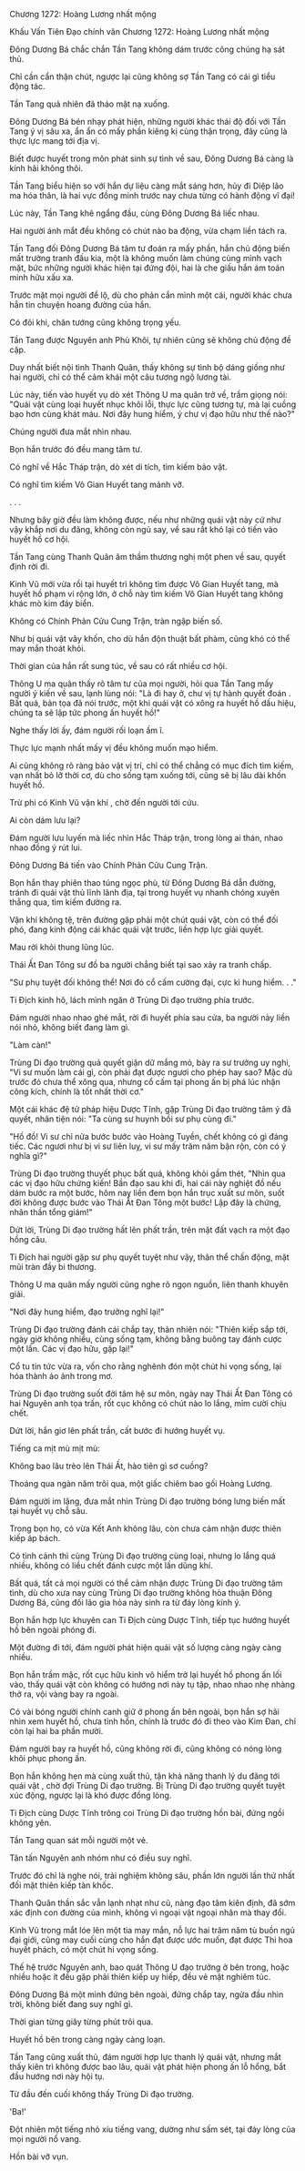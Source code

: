 




Chương 1272: Hoàng Lương nhất mộng


Khấu Vấn Tiên Đạo chính văn Chương 1272: Hoàng Lương nhất mộng

Đông Dương Bá chắc chắn Tần Tang không dám trước công chúng hạ sát thủ.

Chỉ cần cẩn thận chút, ngược lại cũng không sợ Tần Tang có cái gì tiểu động tác.

Tần Tang quả nhiên đã tháo mặt nạ xuống.

Đông Dương Bá bén nhạy phát hiện, những người khác thái độ đối với Tần Tang ý vị sâu xa, ẩn ẩn có mấy phần kiêng kị cùng thận trọng, đây cũng là thực lực mang tới địa vị.

Biết được huyết trong môn phát sinh sự tình về sau, Đông Dương Bá càng là kinh hãi không thôi.

Tần Tang biểu hiện so với hắn dự liệu càng mắt sáng hơn, hủy đi Diệp lão ma hóa thân, là hai vực đồng minh trước nay chưa từng có hành động vĩ đại!

Lúc này, Tần Tang khẽ ngẩng đầu, cùng Đông Dương Bá liếc nhau.

Hai người ánh mắt đều không có chút nào ba động, vừa chạm liền tách ra.

Tần Tang đối Đông Dương Bá tâm tư đoán ra mấy phần, hắn chủ động biến mất trường tranh đấu kia, một là không muốn làm chúng cùng mình vạch mặt, bức những người khác hiện tại đứng đội, hai là che giấu hắn ám toán minh hữu xấu xa.

Trước mặt mọi người để lộ, dù cho phản cắn mình một cái, người khác chưa hẳn tin chuyện hoang đường của hắn.

Có đôi khi, chân tướng cũng không trọng yếu.

Tần Tang được Nguyên anh Phù Khôi, tự nhiên cũng sẽ không chủ động đề cập.

Duy nhất biết nội tình Thanh Quân, thấy không sự tình bộ dáng giống như hai người, chỉ có thể cảm khái một câu tương ngộ lương tài.

Lúc này, tiến vào huyết vụ dò xét Thông U ma quân trở về, trầm giọng nói: "Quái vật cùng loại huyết nhục khôi lỗi, thực lực cũng tương tự, mà lại cuồng bạo hơn cùng khát máu. Nơi đây hung hiểm, ý chư vị đạo hữu như thế nào?"

Chúng người đưa mắt nhìn nhau.

Bọn hắn trước đó đều mang tâm tư.

Có nghĩ về Hắc Tháp trận, dò xét di tích, tìm kiếm bảo vật.

Có nghĩ tìm kiếm Vô Gian Huyết tang mảnh vỡ.

. . .

Nhưng bây giờ đều làm không được, nếu như những quái vật này cứ như vậy khắp nơi du đãng, không còn ngủ say, về sau rất khó lại có tiến vào huyết hồ cơ hội.

Tần Tang cùng Thanh Quân âm thầm thương nghị một phen về sau, quyết định rời đi.

Kinh Vũ mới vừa rồi tại huyết trì không tìm được Vô Gian Huyết tang, mà huyết hồ phạm vi rộng lớn, ở chỗ này tìm kiếm Vô Gian Huyết tang không khác mò kim đáy biển.

Không có Chính Phản Cửu Cung Trận, tràn ngập biến số.

Như bị quái vật vây khốn, cho dù hắn độn thuật bất phàm, cũng khó có thể may mắn thoát khỏi.

Thời gian của hắn rất sung túc, về sau có rất nhiều cơ hội.

Thông U ma quân thấy rõ tâm tư của mọi người, hỏi qua Tần Tang mấy người ý kiến về sau, lạnh lùng nói: "Là đi hay ở, chư vị tự hành quyết đoán . Bất quá, bản tọa đã nói trước, một khi quái vật có xông ra huyết hồ dấu hiệu, chúng ta sẽ lập tức phong ấn huyết hồ!"

Nghe thấy lời ấy, đám người rối loạn ầm ĩ.

Thực lực mạnh nhất mấy vị đều không muốn mạo hiểm.

Ai cũng không rõ ràng bảo vật vị trí, chỉ có thể chẳng có mục đích tìm kiếm, vạn nhất bỏ lỡ thời cơ, dù cho sống tạm xuống tới, cũng sẽ bị lâu dài khốn huyết hồ.

Trừ phi có Kinh Vũ vận khí , chờ đến người tới cứu.

Ai còn dám lưu lại?

Đám người lưu luyến mà liếc nhìn Hắc Tháp trận, trong lòng ai thán, nhao nhao đồng ý rút lui.

Đông Dương Bá tiến vào Chính Phản Cửu Cung Trận.

Bọn hắn thay phiên thao túng ngọc phù, từ Đông Dương Bá dẫn đường, tránh đi quái vật thủ lĩnh lãnh địa, tại trong huyết vụ nhanh chóng xuyên thẳng qua, tìm kiếm đường ra.

Vận khí không tệ, trên đường gặp phải một chút quái vật, còn có thể đối phó, đang kinh động cái khác quái vật trước, liền hợp lực giải quyết.

Mau rời khỏi thung lũng lúc.

Thái Ất Đan Tông sư đồ ba người chẳng biết tại sao xảy ra tranh chấp.

"Sư phụ tuyệt đối không thể! Nơi đó cổ cấm cường đại, cực kì hung hiểm. . ."

Ti Địch kinh hô, lách mình ngăn ở Trùng Di đạo trường phía trước.

Đám người nhao nhao ghé mắt, rời đi huyết phía sau cửa, ba người này liền nói nhỏ, không biết đang làm gì.

"Làm càn!"

Trùng Di đạo trường quả quyết giận dữ mắng mỏ, bày ra sư trưởng uy nghi, "Vi sư muốn làm cái gì, còn phải đạt được ngươi cho phép hay sao? Mặc dù trước đó chưa thể xông qua, nhưng cổ cấm tại phong ấn bị phá lúc nhận công kích, chính là tốt nhất thời cơ."

Một cái khác đệ tử pháp hiệu Dược Tĩnh, gặp Trùng Di đạo trường tâm ý đã quyết, nhân tiện nói: "Ta cùng sư huynh bồi sư phụ cùng đi."

"Hồ đồ! Vi sư chỉ nửa bước bước vào Hoàng Tuyền, chết không có gì đáng tiếc. Các ngươi như bị vi sư liên luỵ, vi sư mấy trăm năm bận rộn, còn có ý nghĩa gì?"

Trùng Di đạo trường thuyết phục bất quá, không khỏi gầm thét, "Nhìn qua các vị đạo hữu chứng kiến! Bần đạo sau khi đi, hai cái này nghiệt đồ nếu dám bước ra một bước, hôm nay liền đem bọn hắn trục xuất sư môn, suốt đời không được bước vào Thái Ất Đan Tông một bước! Lập đây là chứng, nhân thần tổng giám!"

Dứt lời, Trùng Di đạo trường hất lên phất trần, trên mặt đất vạch ra một đạo hồng câu.

Ti Địch hai người gặp sư phụ quyết tuyệt như vậy, thân thể chấn động, mặt mũi tràn đầy bi thương.

Thông U ma quân mấy người cũng nghe rõ ngọn nguồn, liên thanh khuyên giải.

"Nơi đây hung hiểm, đạo trưởng nghĩ lại!"

Trùng Di đạo trường đánh cái chắp tay, thản nhiên nói: "Thiên kiếp sắp tới, ngày giờ không nhiều, cùng sống tạm, không bằng buông tay đánh cược một lần. Các vị đạo hữu, gặp lại!"

Cổ tu tin tức vừa ra, vốn cho rằng nghênh đón một chút hi vọng sống, lại hóa thành ảo ảnh trong mơ.

Trùng Di đạo trường suốt đời tâm hệ sư môn, ngày nay Thái Ất Đan Tông có hai Nguyên anh tọa trấn, rốt cục không có chút nào lo lắng, mỉm cười chịu chết.

Dứt lời, hắn giơ lên phất trần, cất bước đi hướng huyết vụ.

Tiếng ca mịt mù mịt mù:

Không bao lâu trèo lên Thái Ất, hào tiên gì sơ cuồng?

Thoáng qua ngàn năm trôi qua, một giấc chiêm bao gối Hoàng Lương.

Đám người im lặng, đưa mắt nhìn Trùng Di đạo trường bóng lưng biến mất tại huyết vụ chỗ sâu.

Trong bọn họ, có vừa Kết Anh không lâu, còn chưa cảm nhận được thiên kiếp áp bách.

Có tình cảnh thì cùng Trùng Di đạo trường cùng loại, nhưng lo lắng quá nhiều, không có liều chết đánh cược một lần dũng khí.

Bất quá, tất cả mọi người có thể cảm nhận được Trùng Di đạo trường tâm tình, dù cho xưa nay cùng Trùng Di đạo trường không hòa thuận Đông Dương Bá, cũng đối lão gia hỏa này sinh ra từ đáy lòng kính ý.

Bọn hắn hợp lực khuyên can Ti Địch cùng Dược Tĩnh, tiếp tục hướng huyết hồ bên ngoài phóng đi.

Một đường đi tới, đám người phát hiện quái vật số lượng càng ngày càng nhiều.

Bọn hắn trầm mặc, rốt cục hữu kinh vô hiểm trở lại huyết hồ phong ấn lối vào, thấy quái vật còn không có hướng nơi này tụ tập, nhao nhao nhẹ nhàng thở ra, vội vàng bay ra ngoài.

Có vài bóng người chính canh giữ ở phong ấn bên ngoài, bọn hắn sợ hãi nhìn xem huyết hồ, chưa tỉnh hồn, chính là trước đó đi theo vào Kim Đan, chỉ còn lại hai ba phần mười.

Đám người bay ra huyết hồ, cũng không rời đi, cũng không có nóng lòng khôi phục phong ấn.

Bọn hắn không hẹn mà cùng xuất thủ, tận khả năng thanh lý du đãng tới quái vật , chờ đợi Trùng Di đạo trường. Bị Trùng Di đạo trường quyết tuyệt xúc động, ngược lại là khó được đồng lòng.

Ti Địch cùng Dược Tĩnh trông coi Trùng Di đạo trường hồn bài, đứng ngồi không yên.

Tần Tang quan sát mỗi người một vẻ.

Tân tấn Nguyên anh nhóm như có điều suy nghĩ.

Trước đó chỉ là nghe nói, trải nghiệm không sâu, phần lớn người lần thứ nhất đối mặt thiên kiếp tàn khốc.

Thanh Quân thần sắc vẫn lạnh nhạt như cũ, nàng đạo tâm kiên định, đã sớm xác định con đường của mình, không vì ngoại vật ngoại nhân mà thay đổi.

Kinh Vũ trong mắt lóe lên một tia may mắn, nỗ lực hai trăm năm tù buồn ngủ đại giới, cũng may cuối cùng cho hắn đạt được ước muốn, đạt được Thi hoa huyết phách, có một chút hi vọng sống.

Thế hệ trước Nguyên anh, bao quát Thông U đạo trưởng ở bên trong, hoặc nhiều hoặc ít đều gặp phải thiên kiếp uy hiếp, đều vẻ mặt nghiêm túc.

Đông Dương Bá một mình đứng bên ngoài, đứng chắp tay, ngửa đầu nhìn trời, không biết đang suy nghĩ gì.

Thời gian từng giây từng phút trôi qua.

Huyết hồ bên trong càng ngày càng loạn.

Tần Tang cũng xuất thủ, đám người hợp lực thanh lý quái vật, nhưng mắt thấy kiên trì không được bao lâu, quái vật phát hiện phong ấn lỗ hổng, bắt đầu hướng nơi này hội tụ.

Từ đầu đến cuối không thấy Trùng Di đạo trường.

'Ba!'

Đột nhiên một tiếng nhỏ xíu tiếng vang, dường như sấm sét, tại đáy lòng của mọi người nổ vang.

Hồn bài vỡ vụn.




